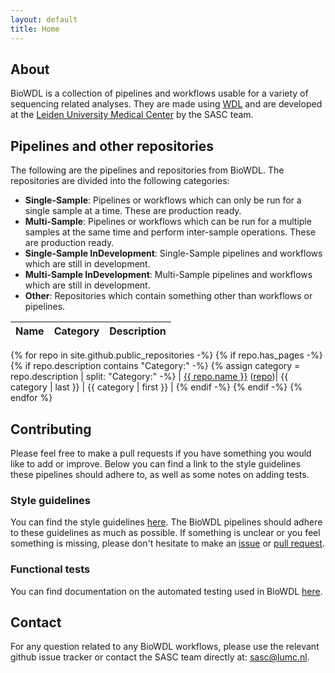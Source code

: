 ```yaml
---
layout: default
title: Home
---
```


## About
BioWDL is a collection of pipelines and workflows usable for a variety of
sequencing related analyses. They are made using
[WDL](http://www.openwdl.org/) and are developed at the
[Leiden University Medical Center](https://www.lumc.nl/) by 
the SASC team.

## Pipelines and other repositories
The following are the pipelines and repositories from BioWDL. The repositories
are divided into the following categories:
- **Single-Sample**: Pipelines or workflows which can only be run for a single
sample at a time. These are production ready.
- **Multi-Sample**: Pipelines or workflows which can be run for a multiple
samples at the same time and perform inter-sample operations. These are
production ready.
- **Single-Sample InDevelopment**: Single-Sample pipelines and workflows which
are still in development.
- **Multi-Sample InDevelopment**: Multi-Sample pipelines and workflows which
are still in development.
- **Other**: Repositories which contain something other than workflows or
pipelines.

| Name | Category | Description |
|-|-|-|
{% for repo in site.github.public_repositories -%}
{% if repo.has_pages -%}
{% if repo.description contains "Category:" -%}
{% assign category = repo.description | split: "Category:" -%}
| [{{ repo.name }}](/{{repo.name}})  ([repo]({{repo.html_url}}))| {{ category | last }} | {{ category | first }} |
{% endif -%}
{% endif -%}
{% endfor %}

## Contributing
Please feel free to make a pull requests if you have something you would like
to add or improve. Below you can find a link to the style guidelines these
pipelines should adhere to, as well as some notes on adding tests.

### Style guidelines
You can find the style guidelines [here](styleGuidelines.md). The BioWDL
pipelines should adhere to these guidelines as much as possible. If something
is unclear or you feel something is missing, please don't hesitate to make an
[issue](https://github.com/biowdl/biowdl.github.io/issues) or
[pull request](https://github.com/biowdl/biowdl.github.io/pulls).

### Functional tests
You can find documentation on the automated testing used in BioWDL
[here](testing.md).

## Contact
For any question related to any BioWDL workflows, please use the relevant
github issue tracker or contact the SASC team directly at: sasc@lumc.nl.
